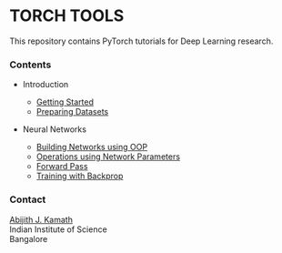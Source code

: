 # TORCH TOOLS

This repository contains PyTorch tutorials for Deep Learning research.

### Contents

- Introduction
	- [Getting Started](./01_intro/GettingStarted.ipynb)
	- [Preparing Datasets](./01_intro/PreparingDatasets.ipynb)

- Neural Networks
	- [Building Networks using OOP](./02_networks/OopNetworks.ipynb)
	- [Operations using Network Parameters](./02_networks/NetworkOperations.ipynb)
	- [Forward Pass](./02_networks/ForwardPass.ipynb)
	- [Training with Backprop](./02_networks/BackwardPass.ipynb)

### Contact
[Abijith J. Kamath](https://kamath-abhijith.github.io) <br>
Indian Institute of Science <br>
Bangalore